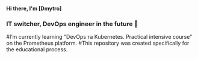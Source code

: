 #### Hi there, I'm [Dmytro] 
### IT switcher, DevOps engineer in the future 👋


#I’m currently learning "DevOps та Kubernetes. Practical intensive course" on the Prometheus platform.
#This repository was created specifically for the educational process.
